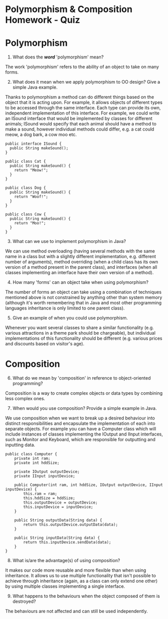 # Polymorphism & Composition Homework - Quiz

# Polymorphism

1. What does the ___word___ 'polymorphism' mean?

The work 'polymorphism' refers to the ability of an object to take on many forms.

2. What does it mean when we apply polymorphism to OO design? Give a simple Java example.

Thanks to polymorphism a method can do different things based on the object that it is acting upon. For example, it allows objects of different types to be accessed through the same interface. Each type can provide its own, independent implementation of this interface. For example, we could write an ISound interface that would be implemented by classes for different animals; ISound would specify that each animal should have a method to make a sound, however individual methods could differ, e.g. a cat could meow, a dog bark, a cow moo etc.

```
public interface ISound {
  public String makeSound();
}

public class Cat {
  public String makeSound() {
    return "Meow!";
  }
}

public class Dog {
  public String makeSound() {
    return "Woof!";
  }
}

public class Cow {
  public String makeSound() {
    return "Moo!";
  }
}

```

3. What can we use to implement polymorphism in Java?

We can use method overloading (having several methods with the same name in a class but with a slightly different implementation, e.g. different number of arguments), method overriding (when a child class has its own version of a method present in the parent class), and interfaces (when all classes implementing an interface have their own version of a method).

4. How many 'forms' can an object take when using polymorphism?

The number of forms an object can take using a combination of techniques mentioned above is not constrained by anything other than system memory (although it's worth remembering that in Java and most other programming languages inheritance is only limited to one parent class).

5. Give an example of when you could use polymorphism.

Whenever you want several classes to share a similar functionality (e.g. various attractions in a theme park should be chargeable), but individual implementations of this functionality should be different (e.g. various prices and discounts based on visitor's age).



# Composition

6. What do we mean by 'composition' in reference to object-oriented programming?

Composition is a way to create complex objects or data types by combining less complex ones.

7. When would you use composition? Provide a simple example in Java.

We use composition when we want to break up a desired behaviour into distinct responsibilities and encapsulate the implementation of each into separate objects. For example you can have a Computer class which will include instances of classes implementing the IOutput and IInput interfaces, such as Monitor and Keyboard, which are responsible for outputting and inputting data.

```
public class Computer {
    private int ram;
    private int hddSize;

    private IOutput outputDevice;
    private IInput inputDevice;

    public Computer(int ram, int hddSize, IOutput outputDevice, IInput inputDevice) {
        this.ram = ram;
        this.hddSize = hddSize;
        this.outputDevice = outputDevice;
        this.inputDevice = inputDevice;
    }

    public String outputData(String data) {
        return this.outputDevice.outputData(data);
    }

    public String inputData(String data) {
        return this.inputDevice.sendData(data);
    }
}
```



8. What is/are the advantage(s) of using composition?

It makes our code more reusable and more flexible than when using inheritance. It allows us to use multiple functionality that isn't possible to achieve through inheritance (again, as a class can only extend one other) by using multiple classes implementing a single interface.

9. What happens to the behaviours when the object composed of them is destroyed?

The behaviours are not affected and can still be used independently.
